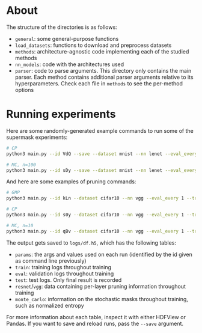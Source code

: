 # About

The structure of the directories is as follows:

- `general`: some general-purpose functions
- `load_datasets`: functions to download and preprocess datasets
- `methods`: architecture-agnostic code implementing each of the studied methods
- `nn_models`: code with the architectures used
- `parser`: code to parse arguments. This directory only contains the main parser. Each method contains additional parser arguments relative to its hyperparameters. Check each file in `methods` to see the per-method options

# Running experiments

Here are some randomly-generated example commands to run some of the supermask experiments:

```bash
# CP
python3 main.py --id VdQ --save --dataset mnist --nn lenet --eval_every 1 --train_bs 128 --device cpu --ft_only_pct 1.0 --dont_train_backbone --epochs 200 --out_h5 df.h5 --lr_sch_pct 0.4 0.6 --method cp --s_lr_sch_mul 0.1 0.1 --seed 0 --s_lr 0.01 --lmbda 0.001

# MC, n=100
python3 main.py --id sDy --save --dataset mnist --nn lenet --eval_every 1 --train_bs 128 --device cpu --initial_epoch_pct 0.0 --ft_only_pct 1.0 --dont_train_backbone --epochs 200 --out_h5 df.h5 --lr_sch_pct 0.4 0.6 --method arms --s_to_theta sigmoid --n 100 --s_lr_sch_mul 1.0 0.5 --seed 0 --s_lr 0.1 --lmbda 0.005
```

And here are some examples of pruning commands:

```bash
# GMP
python3 main.py --id kLn --dataset cifar10 --nn vgg --eval_every 1 --train_bs 64 --device cuda --epochs 200 --out_h5 df.h5 --method gmp --seed 0 --final_wrem 0.003

# CP
python3 main.py --id s0y --dataset cifar10 --nn vgg --eval_every 1 --train_bs 64 --device cuda --epochs 200 --out_h5 df.h5 --ft_only_pct 0.8 --method cp --s_optim sgd --s_lr_sch_mul 0.1 0.1 --seed 0 --s_lr 0.01 --lmbda 0.6

# MC, n=10
python3 main.py --id qBv --dataset cifar10 --nn vgg --eval_every 1 --train_bs 64 --device cuda --epochs 200 --out_h5 df.h5 --method arms --initial_epoch_pct 0.1 --ft_only_pct 0.8 --s_to_theta escort --n 10 --s_lr_sch_mul 1.0 0.5 --seed 1 --s_lr 0.1 --lmbda 0.01
```

The output gets saved to `logs/df.h5`, which has the following tables:

- `params`: the args and values used on each run (identified by the id given as command line previously)
- `train`: training logs throughout training
- `eval`: validation logs throughout training
- `test`: test logs. Only final result is recorded
- `resnet`/`vgg`: data containing per-layer pruning information throughout training
- `monte_carlo`: information on the stochastic masks throughout training, such as normalized entropy

For more information about each table, inspect it with either HDFView or Pandas. If you want to save and reload runs, pass the `--save` argument.